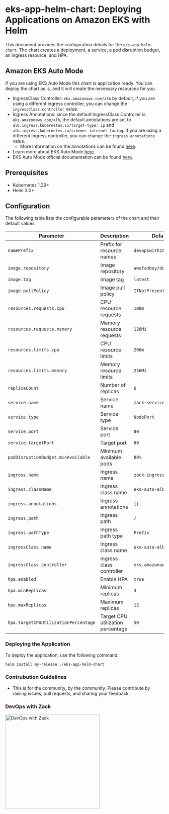 # eks-app-helm-chart: Deploying Applications on Amazon EKS with Helm

This document provides the configuration details for the `eks-app-helm-chart`.
The chart creates a deployment, a service, a pod disruption budget, an ingress resource, and HPA.

## Amazon EKS Auto Mode

If you are using EKS Auto Mode this chart is application ready. You can deploy the chart as is, and it will create the necessary resources for you.

- IngressClass Controller: `eks.amazonaws.com/alb` by default, if you are using a different ingress controller, you can change the `ingressClass.controller` value.
- Ingress Annotations: since the default IngressClass Controller is `eks.amazonaws.com/alb`, the default annotations are set to `alb.ingress.kubernetes.io/target-type: ip` and `alb.ingress.kubernetes.io/scheme: internet-facing`. If you are using a different ingress controller, you can change the `ingress.annotations` value. 
  - More information on the annotations can be found [here](https://docs.aws.amazon.com/eks/latest/userguide/auto-elb-example.html).
- Learn more about EKS Auto Mode [here](https://blog.awsfanboy.com/lets-explore-amazon-eks-auto-mode).
- EKS Auto Mode official documentation can be found [here](https://docs.aws.amazon.com/eks/latest/userguide/eks-auto-mode.html).

## Prerequisites

- Kubernetes 1.29+
- Helm 3.0+

## Configuration

The following table lists the configurable parameters of the chart and their default values.

| Parameter                         | Description                                | Default                 |
|-----------------------------------|--------------------------------------------|-------------------------|
| `namePrefix`                      | Prefix for resource names                  | `devopswithzack`        |
| `image.repository`                | Image repository                           | `awsfanboy/doggo-app`   |
| `image.tag`                       | Image tag                                  | `latest`                |
| `image.pullPolicy`                | Image pull policy                          | `IfNotPresent`          |
| `resources.requests.cpu`          | CPU resource requests                      | `100m`                  |
| `resources.requests.memory`       | Memory resource requests                   | `128Mi`                 |
| `resources.limits.cpu`            | CPU resource limits                        | `200m`                  |
| `resources.limits.memory`         | Memory resource limits                     | `256Mi`                 |
| `replicaCount`                    | Number of replicas                         | `6`                     |
| `service.name`                    | Service name                               | `zack-service`          |
| `service.type`                    | Service type                               | `NodePort`              |
| `service.port`                    | Service port                               | `80`                    |
| `service.targetPort`              | Target port                                | `80`                    |
| `podDisruptionBudget.minAvailable`| Minimum available pods                     | `80%`                   |
| `ingress.name`                    | Ingress name                               | `zack-ingress`          |
| `ingress.className`               | Ingress class name                         | `eks-auto-alb`          |
| `ingress.annotations`             | Ingress annotations                        | `{}`                    |
| `ingress.path`                    | Ingress path                               | `/`                     |
| `ingress.pathType`                | Ingress path type                          | `Prefix`                |
| `ingressClass.name`               | Ingress class name                         | `eks-auto-alb`          |
| `ingressClass.controller`         | Ingress class controller                   | `eks.amazonaws.com/alb` |
| `hpa.enabled`                     | Enable HPA                                 | `true`                  |
| `hpa.minReplicas`                 | Minimum replicas                           | `3`                     |
| `hpa.maxReplicas`                 | Maximum replicas                           | `12`                    |
| `hpa.targetCPUUtilizationPercentage`| Target CPU utilization percentage         | `50`                    |

### Deploying the Application

To deploy the application, use the following command:

```sh
helm install my-release ./eks-app-helm-chart
```

### Contrubution Guidelines
- This is for the community, by the community. Please contribute by raising issues, pull requests, and sharing your feedback.

### DevOps with Zack

<a href="https://awsfanboy.com/">
  <img src="https://awsfanboy.com/assets/devops_with_zack.jpg" alt="DevOps with Zack" width="300"/>
</a>
